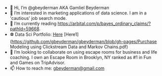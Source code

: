 - 👋 Hi, I’m @gbeyderman AKA Gamliel Beyderman
- 👀 I’m interested in marketing applications of data science. I am in a 'cautious' job search mode.
- 🌱 I’m currently reading https://arbital.com/p/bayes_ordinary_claims/?pathId=59668. 
- ⚽ Data Sci Portfolio: [Here](https://github.com/gbeyderman/gbeyderman/blob/gh-pages/Airbnb_Price.ipynb) [Here1](https://github.com/gbeyderman/gbeyderman/blob/gh-pages/Purchase Modeling using Clickstream Data and Markov Chains.pdf)
- 💞️ I’m looking to collaborate on using escape rooms for business and life coaching. I own an Escape Room in Brooklyn, NY ranked as #1 in Fun and Games on TripAdvisor.
- 📫 How to reach me: gbeyderman@gmail.com

<!---
gbeyderman/gbeyderman is a ✨ special ✨ repository because its `README.md` (this file) appears on your GitHub profile.
You can click the Preview link to take a look at your changes.
--->

